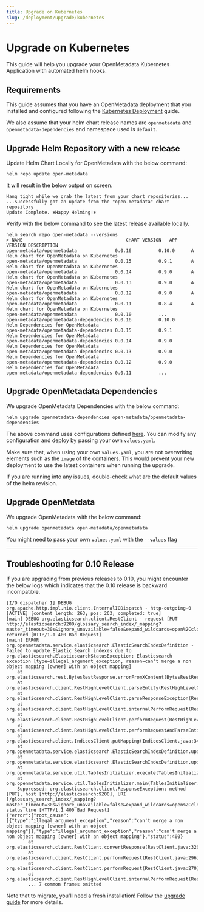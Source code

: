 ```yaml
---
title: Upgrade on Kubernetes
slug: /deployment/upgrade/kubernetes
---
```


# Upgrade on Kubernetes

This guide will help you upgrade your OpenMetadata Kubernetes Application with automated helm hooks.

## Requirements

This guide assumes that you have an OpenMetadata deployment that you installed and configured following the 
[Kubernetes Deployment](/deployment/kubernetes) guide.

We also assume that your helm chart release names are `openmetadata` and `openmetadata-dependencies` and namespace used is
`default`.

## Upgrade Helm Repository with a new release

Update Helm Chart Locally for OpenMetadata with the below command:

```commandline
helm repo update open-metadata
```

It will result in the below output on screen.

```commandline
Hang tight while we grab the latest from your chart repositories...
...Successfully got an update from the "open-metadata" chart repository
Update Complete. ⎈Happy Helming!⎈
```

Verify with the below command to see the latest release available locally.

```commandline
helm search repo open-metadata --versions
> NAME                                   	CHART VERSION	APP VERSION	DESCRIPTION                                
open-metadata/openmetadata             	0.0.16       	0.10.0     	A Helm chart for OpenMetadata on Kubernetes
open-metadata/openmetadata             	0.0.15       	0.9.1      	A Helm chart for OpenMetadata on Kubernetes
open-metadata/openmetadata             	0.0.14       	0.9.0      	A Helm chart for OpenMetadata on Kubernetes
open-metadata/openmetadata             	0.0.13       	0.9.0      	A Helm chart for OpenMetadata on Kubernetes
open-metadata/openmetadata             	0.0.12       	0.9.0      	A Helm chart for OpenMetadata on Kubernetes
open-metadata/openmetadata             	0.0.11       	0.8.4      	A Helm chart for OpenMetadata on Kubernetes
open-metadata/openmetadata             	0.0.10       	...
open-metadata/openmetadata-dependencies	0.0.16       	0.10.0     	Helm Dependencies for OpenMetadata         
open-metadata/openmetadata-dependencies	0.0.15       	0.9.1      	Helm Dependencies for OpenMetadata         
open-metadata/openmetadata-dependencies	0.0.14       	0.9.0      	Helm Dependencies for OpenMetadata         
open-metadata/openmetadata-dependencies	0.0.13       	0.9.0      	Helm Dependencies for OpenMetadata         
open-metadata/openmetadata-dependencies	0.0.12       	0.9.0      	Helm Dependencies for OpenMetadata         
open-metadata/openmetadata-dependencies	0.0.11       	...
```

## Upgrade OpenMetadata Dependencies

We upgrade OpenMetadata Dependencies with the below command:

```commandline
helm upgrade openmetadata-dependencies open-metadata/openmetadata-dependencies
```

<Note>

The above command uses configurations defined [here](https://raw.githubusercontent.com/open-metadata/openmetadata-helm-charts/main/charts/deps/values.yaml).
You can modify any configuration and deploy by passing your own `values.yaml`.

</Note>

<Tip>

Make sure that, when using your own `values.yaml`, you are not overwriting elements such as the `image` of the containers.
This would prevent your new deployment to use the latest containers when running the upgrade.

If you are running into any issues, double-check what are the default values of the helm revision.

</Tip>

## Upgrade OpenMetdata

We upgrade OpenMetadata with the below command:

```commandline
helm upgrade openmetadata open-metadata/openmetadata
```

You might need to pass your own `values.yaml` with the `--values` flag

---

## Troubleshooting for 0.10 Release

If you are upgrading from previous releases to 0.10, you might encounter the below logs which indicates that the 0.10
release is backward incompatible.

```commandline
[I/O dispatcher 1] DEBUG org.apache.http.impl.nio.client.InternalIODispatch - http-outgoing-0 [ACTIVE] [content length: 263; pos: 263; completed: true]
[main] DEBUG org.elasticsearch.client.RestClient - request [PUT http://elasticsearch:9200/glossary_search_index/_mapping?master_timeout=30s&ignore_unavailable=false&expand_wildcards=open%2Cclosed&allow_no_indices=false&ignore_throttled=false&timeout=30s] returned [HTTP/1.1 400 Bad Request]
[main] ERROR org.openmetadata.service.elasticsearch.ElasticSearchIndexDefinition - Failed to update Elastic Search indexes due to
org.elasticsearch.ElasticsearchStatusException: Elasticsearch exception [type=illegal_argument_exception, reason=can't merge a non object mapping [owner] with an object mapping]
    at org.elasticsearch.rest.BytesRestResponse.errorFromXContent(BytesRestResponse.java:176)
    at org.elasticsearch.client.RestHighLevelClient.parseEntity(RestHighLevelClient.java:1933)
    at org.elasticsearch.client.RestHighLevelClient.parseResponseException(RestHighLevelClient.java:1910)
    at org.elasticsearch.client.RestHighLevelClient.internalPerformRequest(RestHighLevelClient.java:1667)
    at org.elasticsearch.client.RestHighLevelClient.performRequest(RestHighLevelClient.java:1639)
    at org.elasticsearch.client.RestHighLevelClient.performRequestAndParseEntity(RestHighLevelClient.java:1606)
    at org.elasticsearch.client.IndicesClient.putMapping(IndicesClient.java:342)
    at org.openmetadata.service.elasticsearch.ElasticSearchIndexDefinition.updateIndex(ElasticSearchIndexDefinition.java:139)
    at org.openmetadata.service.elasticsearch.ElasticSearchIndexDefinition.updateIndexes(ElasticSearchIndexDefinition.java:91)
    at org.openmetadata.service.util.TablesInitializer.execute(TablesInitializer.java:227)
    at org.openmetadata.service.util.TablesInitializer.main(TablesInitializer.java:149)
    Suppressed: org.elasticsearch.client.ResponseException: method [PUT], host [http://elasticsearch:9200], URI [/glossary_search_index/_mapping?master_timeout=30s&ignore_unavailable=false&expand_wildcards=open%2Cclosed&allow_no_indices=false&ignore_throttled=false&timeout=30s], status line [HTTP/1.1 400 Bad Request]
{"error":{"root_cause":[{"type":"illegal_argument_exception","reason":"can't merge a non object mapping [owner] with an object mapping"}],"type":"illegal_argument_exception","reason":"can't merge a non object mapping [owner] with an object mapping"},"status":400}
        at org.elasticsearch.client.RestClient.convertResponse(RestClient.java:326)
        at org.elasticsearch.client.RestClient.performRequest(RestClient.java:296)
        at org.elasticsearch.client.RestClient.performRequest(RestClient.java:270)
        at org.elasticsearch.client.RestHighLevelClient.internalPerformRequest(RestHighLevelClient.java:1654)
        ... 7 common frames omitted
```

Note that to migrate, you'll need a fresh installation! Follow the [upgrade guide](/deployment/upgrade/versions/090-to-010) for more details.
